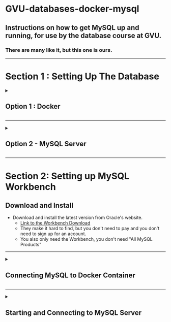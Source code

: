 # GVU-databases-docker-mysql
## Instructions on how to get MySQL up and running, for use by the database course at GVU.
### There are many like it, but this one is ours. 
------
# Section 1 : Setting Up The Database

<details>
	<summary><h2> Option 1 : Docker </h2></summary>
- Clone this repository.
### Rancher Desktop (recommended)
- I recommend using Rancher Desktop, as the installation process has been much smoother in the past for students.
- Get the latest version [here](https://rancherdesktop.io/)
  - You do not need to enable Kubernetes
  - Be sure to select `dockerd (moby)` as your Container Runtime.
  
### Docker Desktop (you only need either Rancher Desktop OR Docker Desktop, not both).
- Install Docker Desktop (https://docs.docker.com/engine/install/)
- WINDOWS USERS:
  - If you are using Docker Desktop and have a Nvidia graphics card, you may want to select the installation option that uses Hyper-V
    - If you get an error message about "Hardware assisted virtualization": [This Stack Overflow article proved useful](https://stackoverflow.com/questions/39684974/docker-for-windows-error-hardware-assisted-virtualization-and-data-execution-p). I ended up having to edit the visualization settings in my BIOS, which I recognize not everyone is comfortable doing.

---
## Running the Docker Container
- Ensure Rancher Desktop is running.
- BEFORE you create the container, be sure to add any desired setup files to the setup_scripts directory.
- From the root of the project, run 
> `docker compose up -d`
- Breaking down the parts of the command...
  - The `-d` flag is optional, and is used to run in detached mode, (to not keep the command line tied up.)
  - The first time it runs, it will pull and download a docker image made for MySQL
    - You should see a message that looks something like this:
    `/usr/sbin/mysqld: ready for connections. Version: '8.0.31' socket: '...' port: 3306`
- In a new terminal, run the command 
> `docker ps`
  - This shows a list of running docker containers. You should see our docker container listed there.

### Troubleshooting
#### Windows: "Docker error - the docker daemon is not running"
- This is an error you might see if the Windows Subsystem for Linux is not running on your machine. 
- The full debugging steps are [available on this site](https://linuxhint.com/resolve-docker-daemon-not-running/) and outlined below
  - Open Powershell as an Administrator
  - Check the docker version using `docker --version` to ensure Windows can run docker commands
  - Run `docker run hello-world` 
    - If you get an error about the docker daemon, do the following: 
    - Check the Docker Desktop Service in Services->Local-> Docker Desktop Service (make sure the status is "Running")
    - If the status is already "Running", you need to install / install the WSL 
    - [WSL Update from Microsoft](https://wslstorestorage.blob.core.windows.net/wslblob/wsl_update_x64.msi)
    - Restart, then go back to the beginning of this debugging section and try again.
      - If `docker run hello-world` prints properly, you are good to go to try `docker compose up -d`

---
## Accessing MySQL inside the Docker Container
- (This is optional, it is simply a good way to ensure your container is running properly when setting it up for the first time.)
#### I followed [Mahbub Zaman's tutorial](https://towardsdatascience.com/how-to-run-mysql-using-docker-ed4cebcd90e4) for a good part of the docker compose portion.
- Once your Docker container is up and running, use the following command to enter it.
> `docker exec -it barebones-docker-compose-mysql-db-1 bash`
- Breaking down the parts of the command...
  - `docker exec` allows us to interact with the running container. 
  - `-it` makes the interaction continuous.
  - Substitute `barebones-docker-compose-mysql-db-1` with whatever name Docker gave your container. (This can be found using `docker ps`).
  - `bash` gives us a bash shell once we are inside the container.
- Now that we are inside the container, we can connect to MySQL with the following command. 
> `mysql -uroot -proot`
- Explanation of this command...
  - `-u` and `-p` pass the username and password, respectively (and should not have a space before the argument). By 
default, in the docker-compose file, we have them set to be "root" and "root". This is a common pattern for databases 
that are only used locally. 
  - If, somehow, you have come across this tutorial for more serious work, don't do this in prod.
  - If this username and password combination is successful, you should now see a command line prompt that leads with `mysql> `
  - Run the query `SHOW DATABASES;`
    - This will show all databases that have been created, and is a good way to check that your access is set up correctly.
    - Note: Be sure to include the semicolon, or the query will wait for you to enter the next line. If that happens, just enter 
a semicolon and then hit enter.
---
## Adding Test Data to the Database from a file
- (This is optional, you can manually insert the data by copy-pasting from the SQL file into MySQL Workbench.)
- If you are still in the MySql command line, use `exit` to get back to the bash shell.
- Files in the `setup_scripts` directory are accessible inside our container because we mounted them in the docker-compose.yml file.
- To load a file, use the following command, where the argument after the `<` symbol is the sql file you want to load.
> `mysql -uroot -p gvu_databases < school.sql/school.sql`

### Ensure the data loaded
-  First, we need to tell MySQL which database we are using. The database name is defined around line 8 of docker-compose.yml. You will replace `gvu_databases` with whatever you called your database, if you changed it.
> `USE gvu_databases;`
- Next, run the next command to list all tables.
> `SHOW TABLES;`
</details>
	
---
<details>
	<summary><h2> Option 2 - MySQL Server </h2></summary>
### Downloading and Installing MySQL Server 

- Download the MySQL Installer 8.0.31
	- https://dev.mysql.com/downloads/installer/ 
  - The version I chose was: (mysql-installer-web-community-8.0.31.0.msi)

- After it downloads, launch it and then on the right side, under the Wrench icon, Click “Add” 

- Choose MySQL Servers -> MySQL Server -> MySQL Server 8.0 -> MySQL Server 8.0.31 …
	- There may be more version information after the 31.
  - This will download the server portion of the MySQL Workbench. 

- After the download finishes, continue to Install
- After Installation finishes, you will be ready to configure your server

### Configuring the Server

	- Leave the defaults for “Type and Networking” and “Authentication Method” screens
	- In “Accounts and Roles” set the Root Account Password to “root” (no quotes).
		- Also, add a user with the following:
        ```
        Username: user
        Host: <All Hosts (%)>
        Role: DB Admin
        Password: password
        ```

- In the "Windows Service" screen, leave the settings all as default EXCEPT
	- If you want, you can disable “Start the MySQL Server at System Startup”. 
	- I would leave this running, unless you are comfortable going into the msc and starting/stopping services, or using the command line.

- "Server File Permissions" - leave at default
- "Apply Configuration" - You have to hit the “Execute” button here to create the server we’ve been configuring.

- Restart your computer.

</details>

---

# Section 2: Setting up MySQL Workbench
  
## Download and Install
- Download and install the latest version from Oracle's website. 
  - [Link to the Workbench Download](https://dev.mysql.com/downloads/workbench/)
  - They make it hard to find, but you don't need to pay and you don't need to sign up for an account.
  - You also only need the Workbench, you don't need "All MySQL Products"

---

<details>
	<summary><h2> Connecting MySQL to Docker Container </h2></summary>
- Make sure your docker container is running (see previous section.)
  - After initial setup, this should be as easy as running `docker compose up -d`
- In MySQL Workbench, go to `MySQL Connections` and hit the + Icon
- The connection settings can be found in the dockercompose.yml file.
   - Unless you changed them, they are here:
     - Hostname: 127.0.0.1
     - Port: 3306
     - Username: user
     - Password: password
   - I recommend also connecting as root, to have a user with elevated privledges. You can create a second connection the same way. 
     - Hostname: 127.0.0.1
     - Port: 3306
     - Username: root
     - Password: root
</details>

---
	
<details>
	<summary><h2> Starting and Connecting to MySQL Server </h2></summary>
  
- To start the server you installed in Step 1…
- Make sure the MySQL Service is running. This will be the case, unless you disabled it during installation. 
	- To start the MySQL Service, if you did disable this 
		- Open run, type in services.msc, look for “MySQL80” (unless you renamed it). Select the service, and click run.
		- Or, open a terminal and use this command. ` C:\Program Files\MySQL\MySQL Server 8.0\bin\mysqld `

- In the MySQL Workbench, create a new MySQL Connection
	- Give the connection a good name, enter the username and password you want to use.
	- Hit “test connection” and if it finds it, you’re good to go. 

- Click the connection you just created to get to a Query Tab.

- If you’re having trouble with the connection at any point, you can go to Server -> Server Status to check and see if it is still up and running.
	</details>
